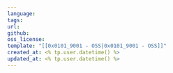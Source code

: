 ```yaml
---
language: 
tags: 
url: 
github: 
oss_license: 
template: "[[0x0101_9001 - OSS|0x0101_9001 - OSS]]"
created_at: <% tp.user.datetime() %>
updated_at: <% tp.user.datetime() %>
---
```

